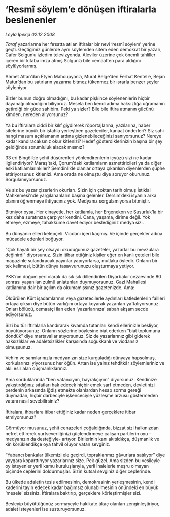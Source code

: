 # ‘Resmî söylem’e dönüşen iftiralarla beslenenler

*Leyla İpekçi 02.12.2008*

<div class="taraf_structure_2col_1zq">
<div class="margen_n">



 <p><i>Taraf</i> yazarlarına her fırsatta atılan iftiralar bir nevi ‘resmî söylem’ yerine geçti. Geçtiğimiz günlerde aynı söylemden sitem eden demokrat bir yazarı, Cafer Solgun’u izledim televizyonda. Aleviler üzerine çok önemli tahliller içeren bir kitaba imza atmış Solgun’a bile cemaatten para aldığını söylüyorlarmış. <br/><br/>Ahmet Altan’dan Etyen Mahcupyan’a, Murat Belge’den Ferhat Kentel’e, Bejan Matur’dan bu satırların yazarına bitmez tükenmez bir ısrarla benzer şeyler söyleniyor. <br/><br/>Bizler bunun doğru olmadığını, bu kadar pişkince söylenenlerin hiçbir dayanağı olmadığını biliyoruz. Mesela ben kendi adıma haksızlığa uğramanın getirdiği bir güce sahibim. Peki ya sizler? Bile bile iftira atmanın gücünü kimden, nereden alıyorsunuz? <br/><br/>Ya bu iftiralara ciddi bir kılıf giydirerek röportajlarına, yazılarına, haber sitelerine büyük bir iştahla yerleştiren gazeteciler, kanaat önderleri? Siz sahi hangi masum açıklamanın ardına gizlenebileceğinizi sanıyorsunuz? Nereye kadar kandıracaksınız okur kitlenizi? Hedef gösterdiklerinizin başına bir şey geldiğinde sorumluluk alacak mısınız? <br/><br/>33 eri Bingöl’de şehit düşürenleri yönlendirenlerin içyüzü sizi ne kadar ilgilendiriyor? Maraş’taki, Çorum’daki katliamların azmettiricileri ya da diğer eski katliamlarınkiler? Şemdinli’de olanlar ortaya çıkarılsın diyenlerden şüphe ettiriyorsunuz kitlenizi. Ama orada ne olmuştu diye soruyor okurunuz. Sorgulamıyorsunuz. <br/><br/>Ve siz bu yazar çizerlerin okurları. Sizin için çoktan tarih olmuş İstiklal Mahkemesi’nde yargılananların başına gelenler. Dersim’deki isyanın arka planını öğrenmeye ihtiyacınız yok. Medyanız sorgulamıyorsa bitmiştir. <br/><br/>Bitmiyor oysa. Her cinayetle, her katliamla, her Ergenekon ve Susurluk’la bir kez daha suratınıza çarpıyor kendini. Cana, yaşama, dirime değil. Yok etmeye, ezmeye, tahakküme davet ediyor beslediğiniz medya sizi. <br/><br/>Bu dünyanın elleri kelepçeli. Vicdanı içeri kaçmış. Ve içinde gerçekler adına mücadele edenleri boğuyor. <br/><br/>“Çok hayati bir şey olsaydı okuduğumuz gazeteler, yazarlar bu mevzulara değinirdi” diyorsunuz. Sizin itibar ettiğiniz kişiler eğer en kanlı çeteleri bile magazinle sulandıracak yayınlar yapıyorlarsa, mutlaka öyledir. Onların bir tek kelimesi, bütün dünya tasavvurunuzu oluşturmaya yetiyor. <br/><br/>PKK’nın doğum yeri olarak da sık sık dillendirilen Diyarbakır cezaevinde 80 sonrası yaşanılan zulmü anlatanları duymuyorsunuz. Gazi Mahallesi katliamına dair bir açılım da okumamışsınız gazetenizde. Ama: <br/><br/>Öldürülen Kürt işadamlarının veya gazetecilerle aydınları katledenlerin failleri ortaya çıksın diye bütün varlığını ortaya koyarak yazanları yaftalıyorsunuz. Onları bölücü, cemaatçi ilan eden ‘yazarlarınıza’ sabah akşam secde ediyorsunuz. <br/><br/>Sizi bu tür iftiralarla kandırarak kıvamda tutanları kendi ellerinizle besliyor, büyütüyorsunuz. Onların sözlerine böylesine biat ederken “biat toplumuna döndük” diye martavallar atıyorsunuz. Siz de yazarlarınız gibi giderek haksızlıklar ve adaletsizlikler karşısında soğukkanlı ve vicdansız olmuşsunuz. <br/><br/>Vehim ve sanrılarınızla medyanızın size kurguladığı dünyaya hapsolmuş, korkularınızı yiyorsunuz her öğün. Artan ise yalnız tehditkâr söylemleriniz ve aklı esir alan düşmanlıklarınız. <br/><br/>Ama sorduklarında “ben vatancıyım, bayrakçıyım” diyorsunuz. Kendinize yakıştırdığınız sıfatları hak edecek hiçbir emek sarf etmeden, devletinizi perdenin arkasında iğdiş etmekte olanlardan hesap sorma gereği duymadan, hiçbir darbeciyle işkenceciyle yüzleşme arzusu göstermeden vatanı nasıl sevebilirsiniz? <br/><br/>İftiralara, ihbarlara itibar ettiğiniz kadar neden gerçeklere itibar etmiyorsunuz? <br/><br/>Görmüyor musunuz, şehit cenazeleri çoğaldığında, bizzat sizi halkınızdan nefret ettirerek yurtseverliğinizi güçlendirmeye çalışan partilerin oyu –medyanızın da desteğiyle- artıyor. Birilerinin kanı akıtıldıkça, düşmanlık ve kin körüklendikçe oya tahvil oluyor vatan sevginiz. <br/><br/>“Yabancı bankalar ülkemizi ele geçirdi, topraklarımız gâvurlara satılıyor” diye yaygara koparttırıyor yazarlarınız size. Pek güzel. Ama sizden bu vesileyle oy isteyenler yerli kamu kuruluşlarıyla, yerli ihalelerle meşru olmayan biçimde ceplerini doldurmuşlar. Sizin kutsal sevginiz diğer ceplerinde. <br/><br/>Bu ülkede adaletin tesis edilmesinin, demokrasinin yerleşmesinin, kendi kaderini tayin edecek kadar bağımsız olunabilmesinin önündeki en büyük ‘mesele’ sizsiniz. İftiralara baktırıp, gerçeklere körleştirmişler sizi. <br/><br/>Besleyip büyüttüğünüz sermayeyle hakikate tıkaç olanları zenginleştiriyor, adalet isteyenleri ise susturuyorsunuz. </p>

<br/>


<div id="taraf_not">
</div>

</div>


</div>

